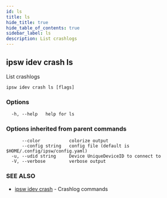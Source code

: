 ```yaml
---
id: ls
title: ls
hide_title: true
hide_table_of_contents: true
sidebar_label: ls
description: List crashlogs
---
```

## ipsw idev crash ls

List crashlogs

```
ipsw idev crash ls [flags]
```

### Options

```
  -h, --help   help for ls
```

### Options inherited from parent commands

```
      --color           colorize output
      --config string   config file (default is $HOME/.config/ipsw/config.yaml)
  -u, --udid string     Device UniqueDeviceID to connect to
  -V, --verbose         verbose output
```

### SEE ALSO

* [ipsw idev crash](/docs/cli/ipsw/idev/crash)	 - Crashlog commands

